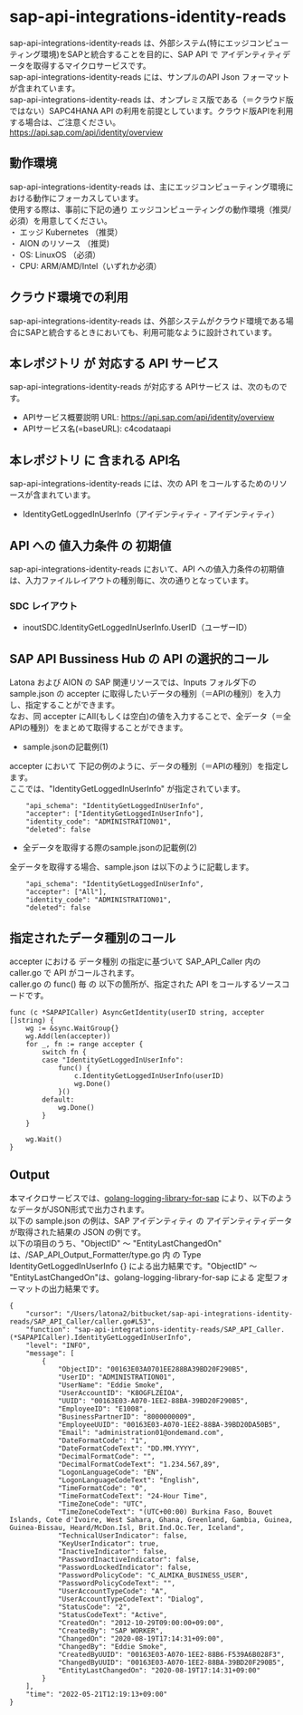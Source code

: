 # sap-api-integrations-identity-reads
sap-api-integrations-identity-reads は、外部システム(特にエッジコンピューティング環境)をSAPと統合することを目的に、SAP API で アイデンティティデータを取得するマイクロサービスです。    
sap-api-integrations-identity-reads には、サンプルのAPI Json フォーマットが含まれています。   
sap-api-integrations-identity-reads は、オンプレミス版である（＝クラウド版ではない）SAPC4HANA API の利用を前提としています。クラウド版APIを利用する場合は、ご注意ください。   
https://api.sap.com/api/identity/overview


## 動作環境  
sap-api-integrations-identity-reads は、主にエッジコンピューティング環境における動作にフォーカスしています。  
使用する際は、事前に下記の通り エッジコンピューティングの動作環境（推奨/必須）を用意してください。  
・ エッジ Kubernetes （推奨）    
・ AION のリソース （推奨)    
・ OS: LinuxOS （必須）    
・ CPU: ARM/AMD/Intel（いずれか必須）　　

## クラウド環境での利用
sap-api-integrations-identity-reads は、外部システムがクラウド環境である場合にSAPと統合するときにおいても、利用可能なように設計されています。  

## 本レポジトリ が 対応する API サービス
sap-api-integrations-identity-reads が対応する APIサービス は、次のものです。

* APIサービス概要説明 URL: https://api.sap.com/api/identity/overview   
* APIサービス名(=baseURL): c4codataapi

## 本レポジトリ に 含まれる API名
sap-api-integrations-identity-reads には、次の API をコールするためのリソースが含まれています。  

* IdentityGetLoggedInUserInfo（アイデンティティ - アイデンティティ）

## API への 値入力条件 の 初期値
sap-api-integrations-identity-reads において、API への値入力条件の初期値は、入力ファイルレイアウトの種別毎に、次の通りとなっています。  

### SDC レイアウト

* inoutSDC.IdentityGetLoggedInUserInfo.UserID（ユーザーID）

## SAP API Bussiness Hub の API の選択的コール

Latona および AION の SAP 関連リソースでは、Inputs フォルダ下の sample.json の accepter に取得したいデータの種別（＝APIの種別）を入力し、指定することができます。  
なお、同 accepter にAll(もしくは空白)の値を入力することで、全データ（＝全APIの種別）をまとめて取得することができます。  

* sample.jsonの記載例(1)  

accepter において 下記の例のように、データの種別（＝APIの種別）を指定します。  
ここでは、"IdentityGetLoggedInUserInfo" が指定されています。

```
	"api_schema": "IdentityGetLoggedInUserInfo",
	"accepter": ["IdentityGetLoggedInUserInfo"],
	"identity_code": "ADMINISTRATION01",
	"deleted": false
```
 
* 全データを取得する際のsample.jsonの記載例(2)  

全データを取得する場合、sample.json は以下のように記載します。  

```
	"api_schema": "IdentityGetLoggedInUserInfo",
	"accepter": ["All"],
	"identity_code": "ADMINISTRATION01",
	"deleted": false
```

## 指定されたデータ種別のコール

accepter における データ種別 の指定に基づいて SAP_API_Caller 内の caller.go で API がコールされます。  
caller.go の func() 毎 の 以下の箇所が、指定された API をコールするソースコードです。  

```
func (c *SAPAPICaller) AsyncGetIdentity(userID string, accepter []string) {
	wg := &sync.WaitGroup{}
	wg.Add(len(accepter))
	for _, fn := range accepter {
		switch fn {
		case "IdentityGetLoggedInUserInfo":
			func() {
				c.IdentityGetLoggedInUserInfo(userID)
				wg.Done()
			}()
		default:
			wg.Done()
		}
	}

	wg.Wait()
}
```

## Output  
本マイクロサービスでは、[golang-logging-library-for-sap](https://github.com/latonaio/golang-logging-library-for-sap) により、以下のようなデータがJSON形式で出力されます。  
以下の sample.json の例は、SAP アイデンティティ の アイデンティティデータ が取得された結果の JSON の例です。  
以下の項目のうち、"ObjectID" ～ "EntityLastChangedOn" は、/SAP_API_Output_Formatter/type.go 内 の Type IdentityGetLoggedInUserInfo {} による出力結果です。"ObjectID" ～ "EntityLastChangedOn"は、golang-logging-library-for-sap による 定型フォーマットの出力結果です。  

```
{
	"cursor": "/Users/latona2/bitbucket/sap-api-integrations-identity-reads/SAP_API_Caller/caller.go#L53",
	"function": "sap-api-integrations-identity-reads/SAP_API_Caller.(*SAPAPICaller).IdentityGetLoggedInUserInfo",
	"level": "INFO",
	"message": [
		{
			"ObjectID": "00163E03A0701EE288BA39BD20F290B5",
			"UserID": "ADMINISTRATION01",
			"UserName": "Eddie Smoke",
			"UserAccountID": "K8OGFLZEIOA",
			"UUID": "00163E03-A070-1EE2-88BA-39BD20F290B5",
			"EmployeeID": "E1008",
			"BusinessPartnerID": "8000000009",
			"EmployeeUUID": "00163E03-A070-1EE2-88BA-39BD20DA50B5",
			"Email": "administration01@ondemand.com",
			"DateFormatCode": "1",
			"DateFormatCodeText": "DD.MM.YYYY",
			"DecimalFormatCode": "",
			"DecimalFormatCodeText": "1.234.567,89",
			"LogonLanguageCode": "EN",
			"LogonLanguageCodeText": "English",
			"TimeFormatCode": "0",
			"TimeFormatCodeText": "24-Hour Time",
			"TimeZoneCode": "UTC",
			"TimeZoneCodeText": "(UTC+00:00) Burkina Faso, Bouvet Islands, Cote d'Ivoire, West Sahara, Ghana, Greenland, Gambia, Guinea, Guinea-Bissau, Heard/McDon.Isl, Brit.Ind.Oc.Ter, Iceland",
			"TechnicalUserIndicator": false,
			"KeyUserIndicator": true,
			"InactiveIndicator": false,
			"PasswordInactiveIndicator": false,
			"PasswordLockedIndicator": false,
			"PasswordPolicyCode": "C_ALMIKA_BUSINESS_USER",
			"PasswordPolicyCodeText": "",
			"UserAccountTypeCode": "A",
			"UserAccountTypeCodeText": "Dialog",
			"StatusCode": "2",
			"StatusCodeText": "Active",
			"CreatedOn": "2012-10-29T09:00:00+09:00",
			"CreatedBy": "SAP WORKER",
			"ChangedOn": "2020-08-19T17:14:31+09:00",
			"ChangedBy": "Eddie Smoke",
			"CreatedByUUID": "00163E03-A070-1EE2-88B6-F539A6B028F3",
			"ChangedByUUID": "00163E03-A070-1EE2-88BA-39BD20F290B5",
			"EntityLastChangedOn": "2020-08-19T17:14:31+09:00"
		}
	],
	"time": "2022-05-21T12:19:13+09:00"
}
```